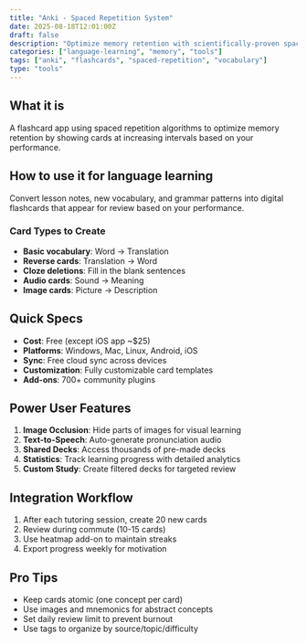 ```yaml
---
title: "Anki - Spaced Repetition System"
date: 2025-08-18T12:01:00Z
draft: false
description: "Optimize memory retention with scientifically-proven spaced repetition algorithms"
categories: ["language-learning", "memory", "tools"]
tags: ["anki", "flashcards", "spaced-repetition", "vocabulary"]
type: "tools"
---
```


## What it is
A flashcard app using spaced repetition algorithms to optimize memory retention by showing cards at increasing intervals based on your performance.

## How to use it for language learning
Convert lesson notes, new vocabulary, and grammar patterns into digital flashcards that appear for review based on your performance.

### Card Types to Create
- **Basic vocabulary**: Word → Translation
- **Reverse cards**: Translation → Word
- **Cloze deletions**: Fill in the blank sentences
- **Audio cards**: Sound → Meaning
- **Image cards**: Picture → Description

## Quick Specs
- **Cost**: Free (except iOS app ~$25)
- **Platforms**: Windows, Mac, Linux, Android, iOS
- **Sync**: Free cloud sync across devices
- **Customization**: Fully customizable card templates
- **Add-ons**: 700+ community plugins

## Power User Features
1. **Image Occlusion**: Hide parts of images for visual learning
2. **Text-to-Speech**: Auto-generate pronunciation audio
3. **Shared Decks**: Access thousands of pre-made decks
4. **Statistics**: Track learning progress with detailed analytics
5. **Custom Study**: Create filtered decks for targeted review

## Integration Workflow
1. After each tutoring session, create 20 new cards
2. Review during commute (10-15 cards)
3. Use heatmap add-on to maintain streaks
4. Export progress weekly for motivation

## Pro Tips
- Keep cards atomic (one concept per card)
- Use images and mnemonics for abstract concepts
- Set daily review limit to prevent burnout
- Use tags to organize by source/topic/difficulty